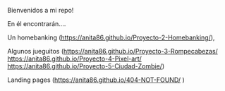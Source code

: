 Bienvenidos a mi repo!

En él encontrarán....

Un homebanking  (https://anita86.github.io/Proyecto-2-Homebanking/),

Algunos jueguitos (https://anita86.github.io/Proyecto-3-Rompecabezas/ https://anita86.github.io/Proyecto-4-Pixel-art/ https://anita86.github.io/Proyecto-5-Ciudad-Zombie/)

Landing pages (https://anita86.github.io/404-NOT-FOUND/ )




<!---
anita86/anita86 is a ✨ special ✨ repository because its `README.md` (this file) appears on your GitHub profile.
You can click the Preview link to take a look at your changes.
--->
